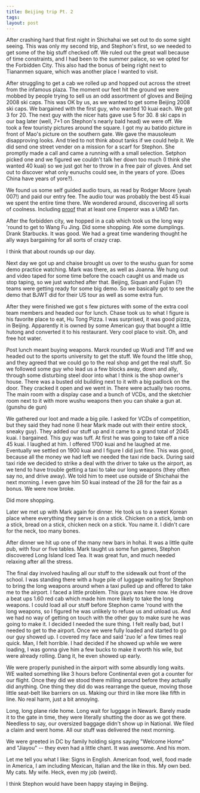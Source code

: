 ```yaml
---
title: Beijing trip Pt. 2
tags: 
layout: post
---
```

After crashing hard that first night in Shichahai we set out to do some sight seeing.  This was only my second trip, and Stephon's first, so we needed to get some of the big stuff checked off.  We ruled out the great wall because of time constraints, and I had been to the summer palace, so we opted for the Forbidden City.  This also had the bonus of being right next to Tiananmen square, which was another place I wanted to visit. 



After struggling to get a cab we rolled up and hopped out across the street from the infamous plaza.  The moment our feet hit the ground we were mobbed by people trying to sell us an odd assortment of gloves and Beijing 2008 ski caps.  This was OK by us, as we wanted to get some Beijing 2008 ski caps.  We bargained with the first guy, who wanted 10 kuai each.  We got 3 for 20.  The next guy with the nicer hats gave use 5 for 30.  8 ski caps in our bag later (well, 7+1 on Stephon's nearly bald head) we were off.  We took a few touristy pictures around the square.  I got my au batido picture in front of Mao's picture on the southern gate.  We gave the mausoleum disapproving looks.  And tried to not think about tanks if we could help it.  We did send one street vender on a mission for a scarf for Stephon.  She promptly made a call and came a running with a small selection.  Setphon picked one and we figured we couldn't talk her down too much (I think she wanted 40 kuai) so we just got her to throw in a free pair of gloves.  And set out to discover what only eunuchs could see, in the years of yore.  (Does China have years of yore?).



We found us some self guided audio tours, as read by Rodger Moore (yeah 007!) and paid our entry fee.  The audio tour was probably the best 45 kuai we spent the entire time there.  We wondered around, discovering all sorts of coolness.  Including <a href="http://fuzzymonk.com/photos/wushu/2005worlds/IMG_1509.jpg.html">proof</a> that at least one Emperor was a UMD fan.



After the forbidden city, we hopped in a cab which took us the long way 'round to get to Wang Fu Jing.  Did some shopping.  Ate some dumplings.  Drank Starbucks.  It was good.  We had a great time wandering thought he ally ways bargaining for all sorts of crazy crap. 



I think that about rounds up our day.



Next day we got up and chaise brought us over to the wushu guan for some demo practice watching.  Mark was there, as well as Joanna.  We hung out and video taped for some time before the coach caught us and made us stop taping, so we just watched after that.  Beijing, Siquan and Fujian (?) teams were getting ready for some big demo.  So we basically got to see the demo that BJWT did for their US tour as well as some extra fun.



After they were finished we got s few pictures with some of the extra cool team members and headed our for lunch.  Chase took us to what I figure is his favorite place to eat, Hu Tong Pizza.  I was surprised, it was good pizza, in Beijing.  Apparently it is owned by some American guy that bought a little hutong and converted it to his restaurant.  Very cool place to visit. Oh, and free hot water.



Post lunch meant buying weapons.  Marck rounded up Wudi and Tiff and we headed out to the sports university to get the stuff.  We found the little shop, and they agreed that we could go to the real shop and get the real stuff.  So we followed some guy who lead us a few blocks away, down and ally, through some disturbing steel door into what I think is the shop owner's house.  There was a busted old building next to it with a big padlock on the door.  They cracked it open and we went in.  There were actually two rooms.  The main room with a display case and a bunch of VCDs, and the sketchier room next to it with more wushu weapons then you can shake a gun at.  (gunshu de gun)



We gathered our loot and made a big pile.  I asked for VCDs of competition, but they said they had none (I hear Mark made out with their entire stock, sneaky guy). They added our stuff up and it came to a grand total of 2045 kuai.  I bargained.  This guy was tuff.  At first he was going to take off a nice 45 kuai.  I laughed at him.  I offered 1700 kuai and he laughed at me.  Eventually we settled on 1900 kuai and I figure I did just fine.  This was good, because all the money we had left we needed the taxi ride back.  During said taxi ride we decided to strike a deal with the driver to take us the airport, as we tend to have trouble getting a taxi to take our long weapons (they often say no, and drive away).  We told him to meet use outside of Shichahai the next morning.  I even gave him 50 kuai instead of the 28 for the fair as a bonus.  We were now broke.



Did more shopping.



Later we met up with Mark again for dinner.  He took us to a sweet Korean place where everything they serve is on a stick.  Chicken on a stick, lamb on a stick, bread on a stick, chicken neck on a stick.  You name it.  I didn't care for the neck, too many bones.



After dinner we hit up one of the many new bars in hohai.  It was a little quite pub, with four or five tables.  Mark taught us some fun games, Stephon discovered Long Island Iced Tea.  It was great fun, and much needed relaxing after all the stress. 



The final day involved hauling all our stuff to the sidewalk out front of the school.  I was standing there with a huge pile of luggage waiting for Stephon to bring the long weapons around when a taxi pulled up and offered to take me to the airport.  I faced a little problem.  This guys was here now.  He drove a beat ups 1.60 red cab which made him more likely to take the long weapons.  I could load all our stuff before Stephon came 'round with the long weapons, so I figured he was unlikely to refuse us and unload us.  And we had no way of getting on touch with the other guy to make sure he was going to make it.  I decided I needed the sure thing.  I felt really bad, but I needed to get to the airport.  Once we were fully loaded and started to go our guy showed up.  I covered my face and said 'zuo le' a few times real quick.  Man, I felt horrible. I had decided if he showed up while we were loading, I was gonna give him a few bucks to make it worth his wile, but were already rolling.  Dang it, he even showed up early. 



We were properly punished in the airport with some absurdly long waits.  WE waited something like 3 hours before Continental even got a counter for our flight.  Once they did we stood there milling around before they actually did anything.  One thing they did do was rearrange the queue, moving those little seat-belt like barriers on us.  Making our third in like more like fifth in line.  No real harm, just a bit annoying.



Long, long plane ride home.  Long wait for luggage in Newark.  Barely made it to the gate in time, they were literally shutting the door as we got there.  Needless to say, our oversized baggage didn't show up in National.  We filed a claim and went home.  All our stuff was delivered the next morning. 



We were greeted in DC by family holding signs saying "Welcome Home" and "Jiayou" -- they even had a little chant.  It was awesome. And his mom. 



Let me tell you what I like:  Signs in English.  American food, well, food made in America, I am including Mexican, Italian and the like in this.  My own bed.  My cats. My wife. Heck, even my job (weird).



I think Stephon would have been happy staying in Beijing.


